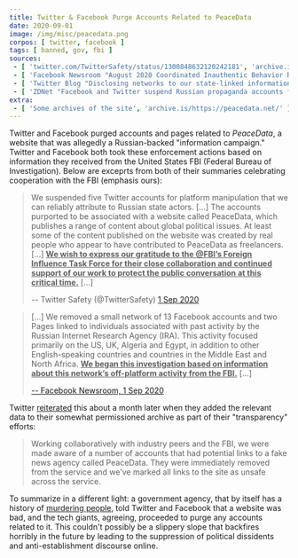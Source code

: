 ```yaml
---
title: Twitter & Facebook Purge Accounts Related to PeaceData
date: 2020-09-01
image: /img/misc/peacedata.png
corpos: [ twitter, facebook ]
tags: [ banned, gov, fbi ]
sources:
 - [ 'twitter.com/TwitterSafety/status/1300848632120242181', 'archive.is/wyArd' ]
 - [ 'Facebook Newsroom "August 2020 Coordinated Inauthentic Behavior Report" (1 Sep 2020)', 'archive.is/CtCF9' ]
 - [ 'Twitter Blog "Disclosing networks to our state-linked information operations archive" (8 Oct 2020)', 'archive.is/ZYAJN' ]
 - [ 'ZDNet "Facebook and Twitter suspend Russian propaganda accounts following FBI tip" by Catalin Cimpanu (1 Sep 2020)', 'archive.is/ETSwL' ]
extra:
 - [ 'Some archives of the site', 'archive.is/https://peacedata.net/' ]
---
```


Twitter and Facebook purged accounts and pages
related to _PeaceData_, a website that was allegedly a Russian-backed
"information campaign." Twitter and Facebook both took these enforcement
actions based on information they received from the United States FBI (Federal
Bureau of Investigation). Below are exceprts from both of their summaries
celebrating cooperation with the FBI (emphasis ours):

> We suspended five Twitter accounts for platform manipulation that we can
> reliably attribute to Russian state actors. [...] The accounts purported to
> be associated with a website called PeaceData, which publishes a range of
> content about global political issues. At least some of the content published
> on the website was created by real people who appear to have contributed to
> PeaceData as freelancers. [...] <u>**We wish to express our gratitude to the
> @FBI’s Foreign Influence Task Force for their close collaboration and
> continued support of our work to protect the public conversation at this
> critical time.**</u> [...]
>
> -- Twitter Safety (@TwitterSafety) [1 Sep 2020](https://archive.is/wyArd)

> [...] We removed a small network of 13 Facebook accounts and two Pages linked
> to individuals associated with past activity by the Russian Internet Research
> Agency (IRA). This activity focused primarily on the US, UK, Algeria and
> Egypt, in addition to other English-speaking countries and countries in the
> Middle East and North Africa. <u>**We began this investigation based on
> information about this network’s off-platform activity from the FBI.**</u>
> [...]
>
> [-- Facebook Newsroom, 1 Sep 2020](https://archive.is/CtCF9#selection-1885.0-1887.437)

Twitter [reiterated](https://archive.is/ZYAJN#selection-977.0-981.21) this
about a month later when they added the relevant data to their somewhat
permissioned archive as part of their "transparency" efforts:

> Working collaboratively with industry peers and the FBI, we were made aware
> of a number of accounts that had potential links to a fake news agency called
> PeaceData. They were immediately removed from the service and we’ve marked
> all links to the site as unsafe across the service.

To summarize in a different light: a government agency, that by itself has a
history of [murdering people](https://www.britannica.com/event/Ruby-Ridge),
told Twitter and Facebook that a website was bad, and the tech giants,
agreeing, proceeded to purge any accounts related to it. This couldn't possibly
be a slippery slope that backfires horribly in the future by leading to the
suppression of political dissidents and anti-establishment discourse online.
